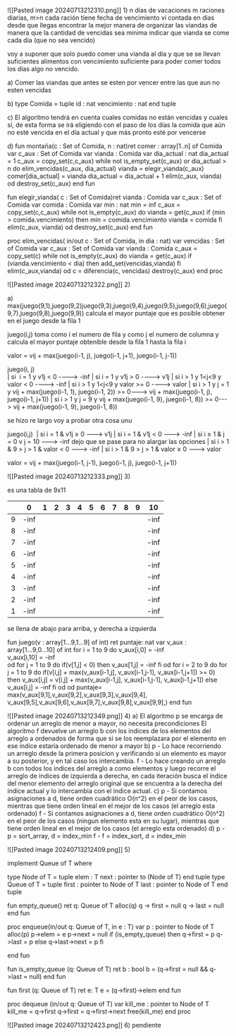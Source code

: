 ![[Pasted image 20240713212310.png]]
1)
  n días de vacaciones 
  m raciones diarias, m>n 
  cada ración tiene fecha de vencimiento vi contada en dias desde que llegas
  encontrar la mejor manera de organizar las viandas de manera que la cantidad de vencidas sea minima 
  indicar que vianda se come cada dia (que no sea vencido)

voy a suponer que solo puedo comer una vianda al día y que se se llevan suficientes alimentos con vencimiento suficiente para poder comer todos los días algo no vencido.

a) Comer las viandas que antes se esten por vencer entre las que aun no esten vencidas

b) type Comida = tuple
          id : nat
          vencimiento : nat
              end tuple

c) El algoritmo tendrá en cuenta cuales comidas no están vencidas y cuales sí, de esta forma se irá eligiendo con el paso de los días la comida que aún no esté vencida en el día actual y que más pronto esté por vencerse

d) 
fun montaña(c : Set of Comida, n : nat)ret comer : array[1..n] of Comida
     var c_aux : Set of Comida 
     var vianda : Comida
     var dia_actual : nat
     dia_actual = 1
     c_aux = copy_set(c,c_aux)
     while not is_empty_set(c_aux) or dia_actual > n do
          elim_vencidas(c_aux, dia_actual)
          vianda = elegir_vianda(c_aux)
          comer[dia_actual] = vianda
          dia_actual = dia_actual + 1
          elim(c_aux, vianda)
     od
     destroy_set(c_aux)
end fun 

fun elegir_vianda( c : Set of Comida)ret vianda : Comida
     var c_aux : Set of Comida 
     var comida : Comida
     var min : nat
     min = inf
     c_aux = copy_set(c,c_aux)
     while not is_empty(c_aux) do
         vianda = get(c_aux)
         if (min > comida.vencimiento) then
             min = comida.vencimiento
             vianda = comida
         fi
         elim(c_aux, vianda)
      od
      destroy_set(c_aux)
end fun

proc elim_vencidas( in/out c : Set of Comida, in dia : nat)
     var vencidas : Set of Comida
     var c_aux : Set of Comida
     var vianda : Comida
     c_aux = copy_set(c)
     while not is_empty(c_aux) do
          vianda = get(c_aux)
          if (vianda.vencimiento < dia) then
              add_set(vencidas,vianda)
          fi 
          elim(c_aux,vianda)
     od
     c = diferencia(c, vencidas)
     destroy(c_aux)
end proc

![[Pasted image 20240713212322.png]]
2)

a)
max(juego(9,1),juego(9,2)juego(9,3),juego(9,4),juego(9,5),juego(9,6),juego(9,7),juego(9,8),juego(9,9)) calcula el mayor puntaje que es posible obtener en el juego desde la fila 1

juego(i,j) toma como i el numero de fila y como j el numero de columna y calcula el mayor puntaje obtenible desde la fila 1 hasta la fila i 

valor = vij + max(juego(i-1, j), juego(i-1, j+1), juego(i-1, j-1))

juego(i, j)   
| si  i = 1 y v1j < 0   ----> -inf
| si i = 1 y v1j > 0    ----> v1j
| si  i > 1 y 1<j<9  y valor < 0 ----> -inf
| si i > 1 y 1<j<9  y valor >= 0 ----> valor
| si  i > 1 y j = 1  y vij + max(juego(i-1, 1), juego(i-1, 2)) >= 0---> vij + max(juego(i-1, j), juego(i-1, j+1)) | si  i > 1  y j = 9 y vij + max(juego(i-1, 9), juego(i-1, 8)) >= 0---> vij + max(juego(i-1, 9), juego(i-1, 8)) 

se hizo re largo voy a probar otra cosa unu

juego(i,j) 
| si i = 1 & v1j ≥ 0 ---> v1j 
| si i = 1 & v1j < 0  ---> -inf 
| si i ≥ 1 & j = 0 v j = 10  ---> -inf  dejo que se pase para no alargar las opciones 
| si i > 1 & 9 > j > 1 & valor < 0 ---> -inf
| si i > 1 & 9 > j > 1 & valor ≥ 0 --->  valor

 valor = vij + max(juego(i-1, j-1), juego(i-1, j), juego(i-1, j+1))

![[Pasted image 20240713212333.png]]
3)

es una tabla de 9x11

|     | 0    | 1   | 2   | 3   | 4   | 5   | 6   | 7   | 8   | 9   | 10   |
| --- | ---- | --- | --- | --- | --- | --- | --- | --- | --- | --- | ---- |
| 9   | -inf |     |     |     |     |     |     |     |     |     | -inf |
| 8   | -inf |     |     |     |     |     |     |     |     |     | -inf |
| 7   | -inf |     |     |     |     |     |     |     |     |     | -inf |
| 6   | -inf |     |     |     |     |     |     |     |     |     | -inf |
| 5   | -inf |     |     |     |     |     |     |     |     |     | -inf |
| 4   | -inf |     |     |     |     |     |     |     |     |     | -inf |
| 3   | -inf |     |     |     |     |     |     |     |     |     | -inf |
| 2   | -inf |     |     |     |     |     |     |     |     |     | -inf |
| 1   | -inf |     |     |     |     |     |     |     |     |     | -inf |
 se llena de abajo para arriba, y derecha a izquierda

fun juego(v : array[1...9,1...9] of int) ret puntaje: nat
      var v_aux : array[1...9,0...10] of int
      for i = 1 to 9 do 
         v_aux[i,0] = -inf  
         v_aux[i,10] = -inf         
      od
      for j = 1 to 9 do
          if(v[1,j] < 0) then
             v_aux[1,j] = -inf
          fi
      od
      for i = 2 to 9 do
          for j = 1 to 9 do
             if(v[i,j] + max(v_aux[i-1,j], v_aux[i-1,j-1], v_aux[i-1,j+1]) >= 0) then
                 v_aux[i,j] = v[i,j] + max(v_aux[i-1,j], v_aux[i-1,j-1], v_aux[i-1,j+1])
             else
                 v_aux[i,j] = -inf
             fi
		  od
      od
      puntaje= max(v_aux[9,1],v_aux[9,2],v_aux[9,3],v_aux[9,4],
                v_aux[9,5],v_aux[9,6],v_aux[9,7],v_aux[9,8],v_aux[9,9],)
end fun

![[Pasted image 20240713212349.png]]
4)
a) El algoritmo p se encarga de ordenar un arreglo de menor a mayor, no necesita precondiciones 
 El algoritmo f devuelve un arreglo b con los indices de los elementos del arreglo a ordenados de forma que si se los reemplazara por el elemento en ese indice estaría ordenado de menor a mayor
b) p - Lo hace recorriendo un arreglo desde la primera posicion y verificando si un elemento es mayor a su posterior, y en tal caso los intercambia.
   f - Lo hace creando un arreglo b con todos los indices del arreglo a como elementos y luego recorre el arreglo de índices de izquierda a derecha, en cada iteración busca el índice del menor elemento del arreglo original que se encuentra a la derecha del índice actual y lo intercambia con el índice actual.
c) p - Si contamos asignaciones a d, tiene orden cuadrático O(n^2) en el peor de los casos, mientras que tiene orden lineal en el mejor de los casos (el arreglo esta ordenado)
   f - Si contamos asignaciones a d, tiene orden cuadrático O(n^2) en el peor de los casos (ningun elemento esta en su lugar), mientras que tiene orden lineal en el mejor de los casos (el arreglo esta ordenado)
d) p - p = sort_array, d = index_min
    f - f = index_sort, d = index_min
    
![[Pasted image 20240713212409.png]]
5)

implement Queue of T where

type Node of T = tuple
         elem : T
         next : pointer to (Node of T)
             end tuple
type Queue of T = tuple
         first : pointer to Node of T
         last : pointer to Node of T
               end tuple


fun empty_queue() ret q: Queue of T
     alloc(q)
      q -> first = null
      q -> last = null
end fun

proc enqueue(in/out q: Queue of T, in e : T)
     var p : pointer to Node of T
     alloc(p)
     p->elem = e
     p->next = null
     if (is_empty_queue) then
         q->first = p
         q->last = p
     else 
         q->last->next = p
     fi
     
end fun

fun is_empty_queue (q: Queue of T) ret b : bool
     b = (q->first = null && q->last = null)
end fun

fun first (q: Queue of T) ret e: T
     e = (q->first)->elem
end fun

proc dequeue (in/out q: Queue of T)
      var kill_me : pointer to Node of T
      kill_me = q->first
	  q->first = q->first->next
      free(kill_me)
end proc


![[Pasted image 20240713212423.png]]
6)
pendiente